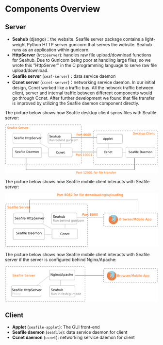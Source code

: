 # Components Overview

## Server

- **Seahub** (django)：the website. Seafile server package contains a light-weight Python HTTP server gunicorn that serves the website. Seahub runs as an application within gunicorn.
- **HttpServer** (``httpserver``): handles raw file upload/download functions for Seahub. Due to Gunicorn being poor at handling large files, so we wrote this "HttpServer" in the C programming language to serve raw file upload/download.
- **Seafile server** (``seaf-server``)：data service daemon
- **Ccnet server** (``ccnet-server``)：networking service daemon. In our initial design, Ccnet worked like a traffic bus. All the network traffic between client, server and internal traffic between different components would go through Ccnet. After further development we found that file transfer is improved by utilizing the Seafile daemon component directly.

The picture below shows how Seafile desktop client syncs files with Seafile server:

![Seafile Sync](../images/seafile-sync-arch.png)

The picture below shows how Seafile mobile client interacts with Seafile server:

![How mobile clients connect Seafile](../images/mobile-arch.png)

The picture below shows how Seafile mobile client interacts with Seafile server if the server is configured behind Nginx/Apache:

![How seafile configured behind Nginx/Apache](../images/mobile-nginx-arch.png)

## Client

- **Applet** (`seafile-applet`): The GUI front-end
- **Seafile daemon** (``seafile``): data service daemon for client
- **Ccnet daemon** (``ccnet``): networking service daemon for client

